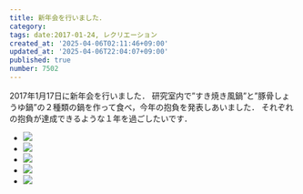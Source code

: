```yaml
---
title: 新年会を行いました．
category:
tags: date:2017-01-24, レクリエーション
created_at: '2025-04-06T02:11:46+09:00'
updated_at: '2025-04-06T22:04:07+09:00'
published: true
number: 7502
---
```




2017年1月17日に新年会を行いました．
研究室内で”すき焼き風鍋”と”豚骨しょうゆ鍋”の２種類の鍋を作って食べ，今年の抱負を発表しあいました． 
それぞれの抱負が達成できるような１年を過ごしたいです．

<div class="img-container">
    <ul class="slider">
        <li><img src="https://img.esa.io/uploads/production/attachments/13979/2025/04/06/148142/a23f7a4e-7098-4b86-96f2-3113b437cfb4.webp"  /></li>
        <li><img src="https://img.esa.io/uploads/production/attachments/13979/2025/04/06/148142/0d07d6b8-fbb1-4555-b718-d51f66e4dd13.webp"  /></li>
        <li><img src="https://img.esa.io/uploads/production/attachments/13979/2025/04/06/148142/ce0e928f-06db-42fe-a6c8-257b49e66f79.webp"  /></li>
        <li><img src="https://img.esa.io/uploads/production/attachments/13979/2025/04/06/148142/d5f6606d-1393-4670-b487-ec4532322b83.webp"  /></li>
        <li><img src="https://img.esa.io/uploads/production/attachments/13979/2025/04/06/148142/437ff8dc-862a-49a6-9ba7-aff0eb3dacc9.webp"  /></li>
    </ul>
</div>

